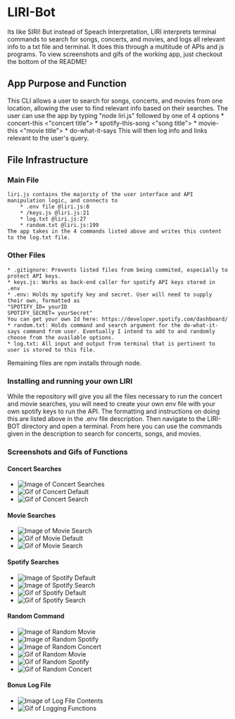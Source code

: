 # LIRI-Bot
Its like SIRI! But instead of Speach Interpretation, LIRI interprets terminal commands to search for songs, concerts, and movies, and logs all relevant info to a txt file and terminal. It does this through a multitude of APIs and js programs. To view screenshots and gifs of the working app, just checkout the bottom of the README!

## App Purpose and Function
This CLI allows a user to search for songs, concerts, and movies from one location, allowing the user to find relevant info based on their searches. The user can use the app by typing 
    "node liri.js" followed by one of 4 options
    * concert-this <"concert title">
    * spotify-this-song <"song title">
    * movie-this <"movie title">
    * do-what-it-says
This will then log info and links relevant to the user's query.

## File Infrastructure
### Main File
    liri.js contains the majority of the user interface and API manipulation logic, and connects to 
        * .env file @liri.js:8
        * /keys.js @liri.js:21
        * log.txt @liri.js:27
        * random.txt @liri.js:199
    The app takes in the 4 commands listed above and writes this content to the log.txt file. 
### Other Files
    * .gitignore: Prevents listed files from being commited, especially to protect API keys.
    * keys.js: Works as back-end caller for spotify API keys stored in .env
    * .env: Holds my spotify key and secret. User will need to supply their own, formatted as 
    "SPOTIFY_ID= yourID
    SPOTIFY_SECRET= yourSecret"
    You can get your own Id here: https://developer.spotify.com/dashboard/
    * random.txt: Holds command and search argument for the do-what-it-says command from user. Eventually I intend to add to and randomly choose from the available options. 
    * log.txt: All input and output from terminal that is pertinent to user is stored to this file.
Remaining files are npm installs through node. 

### Installing and running your own LIRI
While the repository will give you all the files necessary to run the concert and movie searches, you will need to create your own env file with your own spotify keys to run the API. The formatting and instructions on doing this are listed above in the .env file description. Then navigate to the LIRI-BOT directory and open a terminal. From here you can use the commands given in the description to search for concerts, songs, and movies.

### Screenshots and Gifs of Functions

#### Concert Searches

* ![Image of Concert Searches](Assets\Screenshots\ConcertSearch.png)
* ![Gif of Concert Default](Assets\Gifs\ConcertDefault-Gif.gif)
* ![Gif of Concert Search](Assets\Gifs\ConcertSearch-Gif.gif)

#### Movie Searches

* ![Image of Movie Search](Assets\Screenshots\MovieSearch.png)
* ![Gif of Movie Default](Assets\Gifs\MovieDefault-Gif.gif)
* ![Gif of Movie Search](Assets\Gifs\MovieSearch-Gif.gif)


#### Spotify Searches

* ![Image of Spotify Default](Assets\Screenshots\SpotifyDefault.png)
* ![Image of Spotify Search](Assets\Screenshots\SpotifySearch.png)
* ![Gif of Spotify Default](Assets\Gifs\SpotifyDefault-Gif.gif)
* ![Gif of Spotify Search](Assets\Gifs\SpotifySearch-Gif.gif)

#### Random Command
* ![Image of Random Movie](Assets\Screenshots\RandomMovie.png)
* ![Image of Random Spotify](Assets\Screenshots\RandomSpotify.png)
* ![Image of Random Concert](Assets\Screenshots\RandomConcert.png)
* ![Gif of Random Movie](Assets\Gifs\MovieRandom-Gif.gif)
* ![Gif of Random Spotify](Assets\Gifs\SpotifyRandom-Gif.gif)
* ![Gif of Random Concert](Assets\Gifs\ConcertRandom-Gif.gif)

#### Bonus Log File
* ![Image of Log File Contents](Assets\Screenshots\LogFile.png)
* ![Gif of Logging Functions](Assets\Gifs\LogFile-Gif.gif)